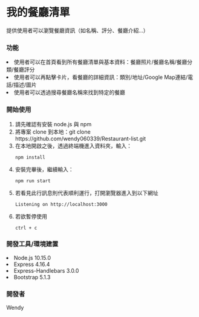 <h1>我的餐廳清單</h1>
提供使用者可以瀏覽餐廳資訊（如名稱、評分、餐廳介紹...）

<h3>功能</h3>
<li>使用者可以在首頁看到所有餐廳清單與基本資料：餐廳照片/餐廳名稱/餐廳分類/餐廳評分
<li>使用者可以再點擊卡片，看餐廳的詳細資訊：類別/地址/Google Map連結/電話/描述/圖片
<li>使用者可以透過搜尋餐廳名稱來找到特定的餐廳

<h3>開始使用</h3>
<ol>
<li>請先確認有安裝 node.js 與 npm
<li>將專案 clone 到本地：git clone https://github.com/wendy060339/Restaurant-list.git
<li>在本地開啟之後，透過終端機進入資料夾，輸入：

`npm install`

<li>安裝完畢後，繼續輸入：

`npm run start`

<li>若看見此行訊息則代表順利運行，打開瀏覽器進入到以下網址

`Listening on http://localhost:3000`

<li>若欲暫停使用

`ctrl + c`
</ol>

<h3>開發工具/環境建置</h3>
<li>Node.js 10.15.0
<li>Express 4.16.4
<li>Express-Handlebars 3.0.0
<li>Bootstrap 5.1.3

<h3>開發者</h3>
Wendy
